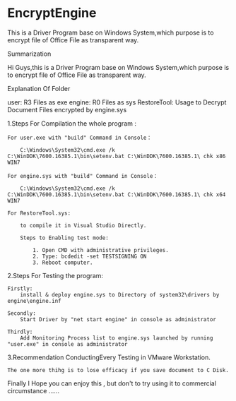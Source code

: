 # EncryptEngine
This is a Driver Program base on Windows System,which purpose is to encrypt file of Office File as transparent way.

Summarization

Hi Guys,this is a Driver Program base on Windows System,which purpose is to encrypt file of Office File as transparent way.

Explanation Of Folder

user:		R3 Files as exe
engine:		R0 Files as sys 
RestoreTool:	Usage to Decrypt Document Files encrypted by engine.sys

1.Steps For Compilation the whole program :
	
	For user.exe with "build" Command in Console：

		C:\Windows\System32\cmd.exe /k C:\WinDDK\7600.16385.1\bin\setenv.bat C:\WinDDK\7600.16385.1\ chk x86 WIN7
	
	For engine.sys with "build" Command in Console：
		
		C:\Windows\System32\cmd.exe /k C:\WinDDK\7600.16385.1\bin\setenv.bat C:\WinDDK\7600.16385.1\ chk x64 WIN7	
	
	For RestoreTool.sys:
		
		to compile it in Visual Studio Directly.
		
		Steps to Enabling test mode:

			1. Open CMD with administrative privileges.
			2. Type: bcdedit -set TESTSIGNING ON
			3. Reboot computer.

2.Steps For Testing the program:

	Firstly:
		install & deploy engine.sys to Directory of system32\drivers by engine\engine.inf

	Secondly:
		Start Driver by "net start engine" in console as administrator

	Thirdly:
		Add Monitoring Process list to engine.sys launched by running "user.exe" in console as administrator

3.Recommendation ConductingEvery Testing in VMware Workstation.

	The one more thihg is to lose efficacy if you save document to C Disk.
	
Finally I Hope you can enjoy this , but don't to try using it to commercial circumstance ......
